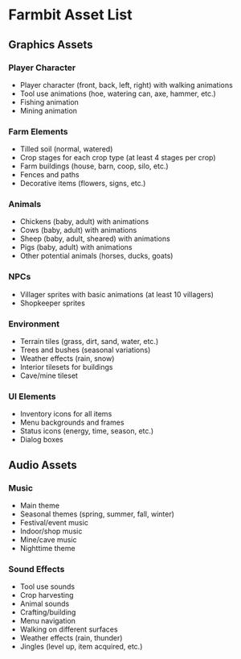 # Farmbit Asset List

## Graphics Assets

### Player Character
- Player character (front, back, left, right) with walking animations
- Tool use animations (hoe, watering can, axe, hammer, etc.)
- Fishing animation
- Mining animation

### Farm Elements
- Tilled soil (normal, watered)
- Crop stages for each crop type (at least 4 stages per crop)
- Farm buildings (house, barn, coop, silo, etc.)
- Fences and paths
- Decorative items (flowers, signs, etc.)

### Animals
- Chickens (baby, adult) with animations
- Cows (baby, adult) with animations
- Sheep (baby, adult, sheared) with animations
- Pigs (baby, adult) with animations
- Other potential animals (horses, ducks, goats)

### NPCs
- Villager sprites with basic animations (at least 10 villagers)
- Shopkeeper sprites

### Environment
- Terrain tiles (grass, dirt, sand, water, etc.)
- Trees and bushes (seasonal variations)
- Weather effects (rain, snow)
- Interior tilesets for buildings
- Cave/mine tileset

### UI Elements
- Inventory icons for all items
- Menu backgrounds and frames
- Status icons (energy, time, season, etc.)
- Dialog boxes

## Audio Assets

### Music
- Main theme
- Seasonal themes (spring, summer, fall, winter)
- Festival/event music
- Indoor/shop music
- Mine/cave music
- Nighttime theme

### Sound Effects
- Tool use sounds
- Crop harvesting
- Animal sounds
- Crafting/building
- Menu navigation
- Walking on different surfaces
- Weather effects (rain, thunder)
- Jingles (level up, item acquired, etc.)